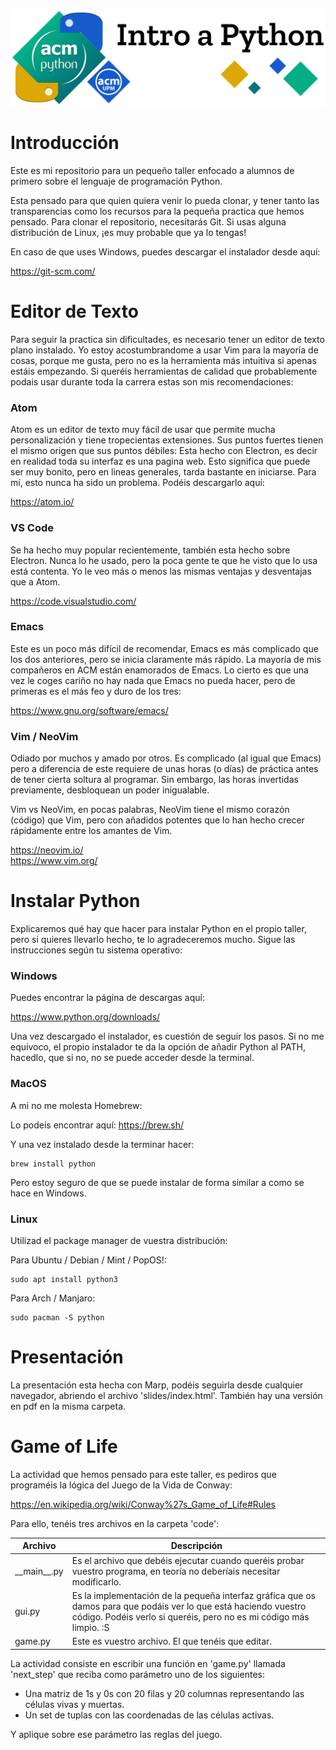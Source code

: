 ![Python Sig Intro Logo](./slides/img/banner.svg)

# Introducción
Este es mi repositorio para un pequeño taller enfocado a alumnos de primero sobre el lenguaje de programación Python.

Esta pensado para que quien quiera venir lo pueda clonar, y tener tanto las transparencias como los recursos para la pequeña practica que hemos pensado.
Para clonar el repositorio, necesitarás Git. Si usas alguna distribución de Linux, ¡es muy probable que ya lo tengas!

En caso de que uses Windows, puedes descargar el instalador desde aquí:

https://git-scm.com/

# Editor de Texto
Para seguir la practica sin dificultades, es necesario tener un editor de texto plano instalado. Yo estoy acostumbrandome a usar Vim para la mayoría de cosas, porque me gusta, pero no es la herramienta más intuitiva si apenas estáis empezando. Si queréis herramientas de calidad que probablemente podais usar durante toda la carrera estas son mis recomendaciones:
### Atom
Atom es un editor de texto muy fácil de usar que permite mucha personalización y tiene tropecientas extensiones. Sus puntos fuertes tienen el mismo origen que sus puntos débiles: Esta hecho con Electron, es decir en realidad toda su interfaz es una pagina web. Esto significa que puede ser muy bonito, pero en lineas generales, tarda bastante en iniciarse. Para mí, esto nunca ha sido un problema. Podéis descargarlo aquí:

https://atom.io/
### VS Code
Se ha hecho muy popular recientemente, también esta hecho sobre Electron. Nunca lo he usado, pero la poca gente te que he visto que lo usa está contenta. Yo le veo más o menos las mismas ventajas y desventajas que a Atom.

https://code.visualstudio.com/
### Emacs
Este es un poco más difícil de recomendar, Emacs es más complicado que los dos anteriores, pero se inicia claramente más rápido. La mayoría de mis compañeros en ACM están enamorados de Emacs. Lo cierto es que una vez le coges cariño no hay nada que Emacs no pueda hacer, pero de primeras es el más feo y duro de los tres:

https://www.gnu.org/software/emacs/
### Vim / NeoVim
Odiado por muchos y amado por otros. Es complicado (al igual que Emacs) pero a diferencia de este requiere de unas horas (o días) de práctica antes de tener cierta soltura al programar. Sin embargo, las horas invertidas previamente, desbloquean un poder inigualable.

Vim vs NeoVim, en pocas palabras, NeoVim tiene el mismo corazón (código) que Vim, pero con añadidos potentes que lo han hecho crecer rápidamente entre los amantes de Vim.

https://neovim.io/  
https://www.vim.org/
# Instalar Python
Explicaremos qué hay que hacer para instalar Python en el propio taller, pero si quieres llevarlo hecho, te lo agradeceremos mucho. Sigue las instrucciones según tu sistema operativo:
### Windows
Puedes encontrar la página de descargas aquí:

https://www.python.org/downloads/

Una vez descargado el instalador, es cuestión de seguir los pasos. Si no me equivoco, el propio instalador te da la opción de añadir Python al PATH, hacedlo, que si no, no se puede acceder desde la terminal.
### MacOS
A mi no me molesta Homebrew:

Lo podeis encontrar aquí: https://brew.sh/

Y una vez instalado desde la terminar hacer:
```
brew install python
```
Pero estoy seguro de que se puede instalar de forma similar a como se hace en Windows.
### Linux
Utilizad el package manager de vuestra distribución:

Para Ubuntu / Debian / Mint / PopOS!:
```
sudo apt install python3
```
Para Arch / Manjaro:
```
sudo pacman -S python
```

# Presentación
La presentación esta hecha con Marp, podéis seguirla desde cualquier navegador, abriendo el archivo 'slides/index.html'. También hay una versión en pdf en la misma carpeta.

# Game of Life
La actividad que hemos pensado para este taller, es pediros que programéis la lógica del Juego de la Vida de Conway:

https://en.wikipedia.org/wiki/Conway%27s_Game_of_Life#Rules

Para ello, tenéis tres archivos en la carpeta 'code':

Archivo | Descripción
------- | -----------
\_\_main\_\_.py | Es el archivo que debéis ejecutar cuando queréis probar vuestro programa, en teoría no deberíais necesitar modificarlo.
gui.py | Es la implementación de la pequeña interfaz gráfica que os damos para que podáis ver lo que está haciendo vuestro código. Podéis verlo si queréis, pero no es mi código más limpio. :S
game.py | Este es vuestro archivo. El que tenéis que editar.

La actividad consiste en escribir una función en 'game.py' llamada 'next_step' que reciba como parámetro uno de los siguientes:
- Una matriz de 1s y 0s con 20 filas y 20 columnas representando las células vivas y muertas.
- Un set de tuplas con las coordenadas de las células activas.

Y aplique sobre ese parámetro las reglas del juego.
